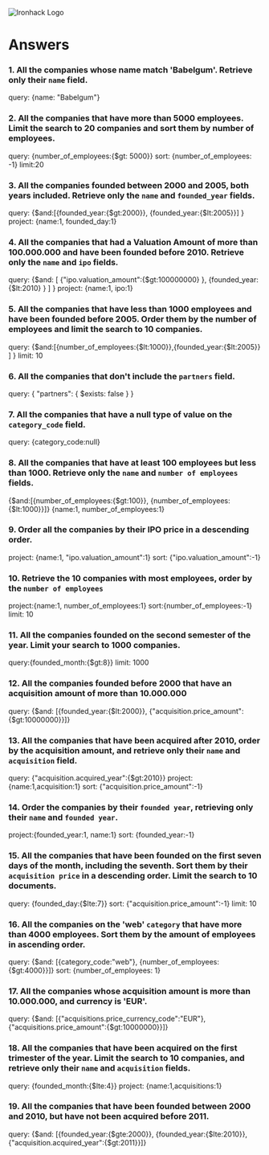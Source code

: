 ![Ironhack Logo](https://i.imgur.com/1QgrNNw.png)

# Answers

### 1. All the companies whose name match 'Babelgum'. Retrieve only their `name` field.

query: {name: "Babelgum"}

### 2. All the companies that have more than 5000 employees. Limit the search to 20 companies and sort them by **number of employees**.

query: {number_of_employees:{$gt: 5000}}
sort: {number_of_employees: -1}
limit:20

### 3. All the companies founded between 2000 and 2005, both years included. Retrieve only the `name` and `founded_year` fields.

query: {$and:[{founded_year:{$gt:2000}}, {founded_year:{$lt:2005}}] }
project: {name:1, founded_day:1}

### 4. All the companies that had a Valuation Amount of more than 100.000.000 and have been founded before 2010. Retrieve only the `name` and `ipo` fields.

query: {$and: [ {"ipo.valuation_amount":{$gt:100000000} }, {founded_year:{$lt:2010} } ] }
project: {name:1, ipo:1}

### 5. All the companies that have less than 1000 employees and have been founded before 2005. Order them by the number of employees and limit the search to 10 companies.

query: {$and:[{number_of_employees:{$lt:1000}},{founded_year:{$lt:2005}} ] }
limit: 10

### 6. All the companies that don't include the `partners` field.

query: { "partners": { $exists: false } } 

### 7. All the companies that have a null type of value on the `category_code` field.

query: {category_code:null}

### 8. All the companies that have at least 100 employees but less than 1000. Retrieve only the `name` and `number of employees` fields.

{$and:[{number_of_employees:{$gt:100}}, {number_of_employees:{$lt:1000}}]}
{name:1, number_of_employees:1}

### 9. Order all the companies by their IPO price in a descending order.

project: {name:1, "ipo.valuation_amount":1}
sort: {"ipo.valuation_amount":-1}

### 10. Retrieve the 10 companies with most employees, order by the `number of employees`

project:{name:1, number_of_employees:1}
sort:{number_of_employees:-1}
limit: 10

### 11. All the companies founded on the second semester of the year. Limit your search to 1000 companies.

query:{founded_month:{$gt:8}}
limit: 1000

### 12. All the companies founded before 2000 that have an acquisition amount of more than 10.000.000

query: {$and: [{founded_year:{$lt:2000}}, {"acquisition.price_amount":{$gt:10000000}}]}

### 13. All the companies that have been acquired after 2010, order by the acquisition amount, and retrieve only their `name` and `acquisition` field.

query: {"acquisition.acquired_year":{$gt:2010}}
project: {name:1,acquisition:1}
sort: {"acquisition.price_amount":-1}

### 14. Order the companies by their `founded year`, retrieving only their `name` and `founded year`.

project:{founded_year:1, name:1}
sort: {founded_year:-1}

### 15. All the companies that have been founded on the first seven days of the month, including the seventh. Sort them by their `acquisition price` in a descending order. Limit the search to 10 documents.

query: {founded_day:{$lte:7}}
sort: {"acquisition.price_amount":-1}
limit: 10

### 16. All the companies on the 'web' `category` that have more than 4000 employees. Sort them by the amount of employees in ascending order.

query: {$and: [{category_code:"web"}, {number_of_employees:{$gt:4000}}]}
sort: {number_of_employees: 1}

### 17. All the companies whose acquisition amount is more than 10.000.000, and currency is 'EUR'.

query: {$and: [{"acquisitions.price_currency_code":"EUR"},{"acquisitions.price_amount":{$gt:10000000}}]}

### 18. All the companies that have been acquired on the first trimester of the year. Limit the search to 10 companies, and retrieve only their `name` and `acquisition` fields.

query: {founded_month:{$lte:4}}
project: {name:1,acquisitions:1}

### 19. All the companies that have been founded between 2000 and 2010, but have not been acquired before 2011.

query: {$and: [{founded_year:{$gte:2000}}, {founded_year:{$lte:2010}}, {"acquisition.acquired_year":{$gt:2011}}]}
